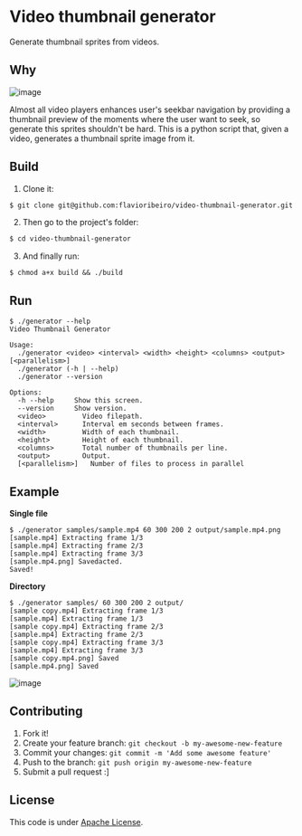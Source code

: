 # Video thumbnail generator
Generate thumbnail sprites from videos.

## Why

![image](https://cloud.githubusercontent.com/assets/244265/11234416/b1a67230-8d95-11e5-97a4-c2acdcbf72f7.png)

Almost all video players enhances user's seekbar navigation by providing a thumbnail preview of the moments where the user want to seek, so generate this sprites shouldn't be hard. This is a python script that, given a video, generates a thumbnail sprite image from it.

## Build

1. Clone it:

```sh
$ git clone git@github.com:flavioribeiro/video-thumbnail-generator.git
```

2. Then go to the project's folder:

```sh
$ cd video-thumbnail-generator
```

3. And finally run:
```shell
$ chmod a+x build && ./build
```

## Run
```shell
$ ./generator --help
Video Thumbnail Generator

Usage:
  ./generator <video> <interval> <width> <height> <columns> <output> [<parallelism>]
  ./generator (-h | --help)
  ./generator --version

Options:
  -h --help     Show this screen.
  --version     Show version.
  <video>         Video filepath.
  <interval>      Interval em seconds between frames.
  <width>         Width of each thumbnail.
  <height>        Height of each thumbnail.
  <columns>       Total number of thumbnails per line.
  <output>        Output.
  [<parallelism>]   Number of files to process in parallel
```

## Example
**Single file**
```shell
$ ./generator samples/sample.mp4 60 300 200 2 output/sample.mp4.png
[sample.mp4] Extracting frame 1/3
[sample.mp4] Extracting frame 2/3
[sample.mp4] Extracting frame 3/3
[sample.mp4.png] Savedacted.
Saved!
```

**Directory**
```shell
$ ./generator samples/ 60 300 200 2 output/
[sample copy.mp4] Extracting frame 1/3
[sample.mp4] Extracting frame 1/3
[sample copy.mp4] Extracting frame 2/3
[sample.mp4] Extracting frame 2/3
[sample copy.mp4] Extracting frame 3/3
[sample.mp4] Extracting frame 3/3
[sample copy.mp4.png] Saved
[sample.mp4.png] Saved
```

![image](https://cloud.githubusercontent.com/assets/244265/11234316/b42913a6-8d94-11e5-865a-128ea8d801f7.png)


## Contributing

1. Fork it!
2. Create your feature branch: `git checkout -b my-awesome-new-feature`
3. Commit your changes: `git commit -m 'Add some awesome feature'`
4. Push to the branch: `git push origin my-awesome-new-feature`
5. Submit a pull request :]

## License

This code is under [Apache License](https://github.com/flavioribeiro/video-thumbnail-generator/blob/master/LICENSE).
